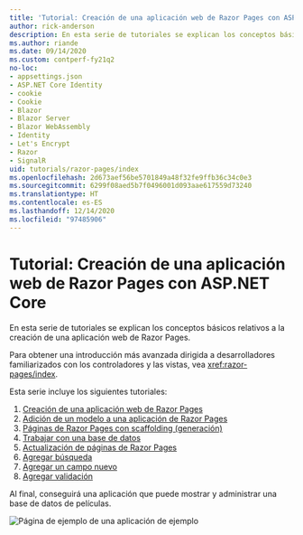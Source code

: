 ```yaml
---
title: 'Tutorial: Creación de una aplicación web de Razor Pages con ASP.NET Core'
author: rick-anderson
description: En esta serie de tutoriales se explican los conceptos básicos relativos a la creación de una aplicación web de Razor Pages.
ms.author: riande
ms.date: 09/14/2020
ms.custom: contperf-fy21q2
no-loc:
- appsettings.json
- ASP.NET Core Identity
- cookie
- Cookie
- Blazor
- Blazor Server
- Blazor WebAssembly
- Identity
- Let's Encrypt
- Razor
- SignalR
uid: tutorials/razor-pages/index
ms.openlocfilehash: 2d673aef56be5701849a48f32fe9ffb36c34c0e3
ms.sourcegitcommit: 6299f08aed5b7f0496001d093aae617559d73240
ms.translationtype: HT
ms.contentlocale: es-ES
ms.lasthandoff: 12/14/2020
ms.locfileid: "97485906"
---
```

# <a name="tutorial-create-a-no-locrazor-pages-web-app-with-aspnet-core"></a>Tutorial: Creación de una aplicación web de Razor Pages con ASP.NET Core

En esta serie de tutoriales se explican los conceptos básicos relativos a la creación de una aplicación web de Razor Pages. 

Para obtener una introducción más avanzada dirigida a desarrolladores familiarizados con los controladores y las vistas, vea <xref:razor-pages/index>.

Esta serie incluye los siguientes tutoriales:

1. [Creación de una aplicación web de Razor Pages](xref:tutorials/razor-pages/razor-pages-start)
1. [Adición de un modelo a una aplicación de Razor Pages](xref:tutorials/razor-pages/model)
1. [Páginas de Razor Pages con scaffolding (generación)](xref:tutorials/razor-pages/page)
1. [Trabajar con una base de datos](xref:tutorials/razor-pages/sql)
1. [Actualización de páginas de Razor Pages](xref:tutorials/razor-pages/da1)
1. [Agregar búsqueda](xref:tutorials/razor-pages/search)
1. [Agregar un campo nuevo](xref:tutorials/razor-pages/new-field)
1. [Agregar validación](xref:tutorials/razor-pages/validation)

Al final, conseguirá una aplicación que puede mostrar y administrar una base de datos de películas.

![Página de ejemplo de una aplicación de ejemplo](index/_static/sample-page.png)
